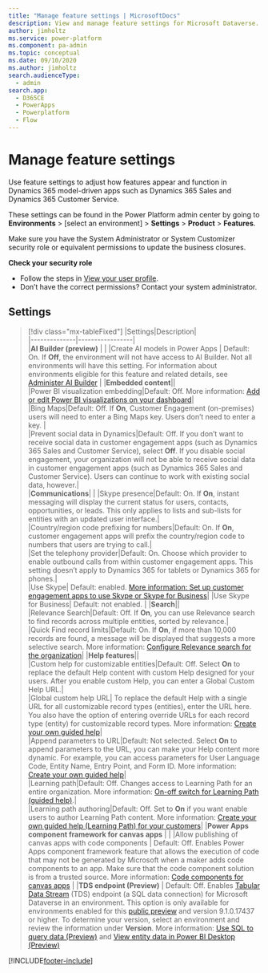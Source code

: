 ```yaml
---
title: "Manage feature settings | MicrosoftDocs"
description: View and manage feature settings for Microsoft Dataverse.
author: jimholtz
ms.service: power-platform
ms.component: pa-admin
ms.topic: conceptual
ms.date: 09/10/2020
ms.author: jimholtz 
search.audienceType: 
  - admin
search.app:
  - D365CE
  - PowerApps
  - Powerplatform
  - Flow
---
```

# Manage feature settings

Use feature settings to adjust how features appear and function in Dynamics 365 model-driven apps such as Dynamics 365 Sales and Dynamics 365 Customer Service.

These settings can be found in the Power Platform admin center by going to **Environments** > [select an environment] > **Settings** > **Product** > **Features**.

Make sure you have the System Administrator or System Customizer security role or equivalent permissions to update the business closures.

**Check your security role**

- Follow the steps in [View your user profile](/powerapps/user/view-your-user-profile).
- Don’t have the correct permissions? Contact your system administrator.

## Settings 

> [!div class="mx-tableFixed"]
> |Settings|Description|  
> |--------------|-----------------|  
> |**AI Builder (preview)**  |   |
> |Create AI models in Power Apps  | Default: On. If **Off**, the environment will not have access to AI Builder. Not all environments will have this setting. For information about environments eligible for this feature and related details, see [Administer AI Builder](/ai-builder/administer)  |
> |**Embedded content**||  
> |Power BI visualization embedding|Default: Off. More information: [Add or edit Power BI visualizations on your dashboard](/powerapps/user/add-powerbi-dashboards)|  
> |Bing Maps|Default: Off. If **On**, Customer Engagement (on-premises) users will need to enter a Bing Maps key. Users don’t need to enter a key. |  
> |Prevent social data in Dynamics|Default: Off. If you don’t want to receive social data in customer engagement apps (such as Dynamics 365 Sales and Customer Service), select **Off**. If you disable social engagement, your organization will not be able to receive social data in customer engagement apps (such as Dynamics 365 Sales and Customer Service). Users can continue to work with existing social data, however.|  
> |**Communications**| |
> |Skype presence|Default: On. If **On**, instant messaging will display the current status for users, contacts, opportunities, or leads. This only applies to lists and sub-lists for entities with an updated user interface.|  
> |Country/region code prefixing for numbers|Default: On. If **On**, customer engagement apps will prefix the country/region code to numbers that users are trying to call.|  
> |Set the telephony provider|Default: On. Choose which provider to enable outbound calls from within customer engagement apps. This setting doesn’t apply to Dynamics 365 for tablets or Dynamics 365 for phones.|  
> |Use Skype| Default: enabled. [More information: Set up customer engagement apps to use Skype or Skype for Business](set-up-skype-or-skype-for-business.md)|
> |Use Skype for Business| Default: not enabled. |
> |**Search**||  
> |Relevance Search|Default: Off. If **On**, you can use Relevance search to find records across multiple entities, sorted by relevance.|  
> |Quick Find record limits|Default: On. If **On**, if more than 10,000 records are found, a message will be displayed that suggests a more selective search. More information: [Configure Relevance search for the organization](configure-relevance-search-organization.md)| 
> |**Help features**||  
> |Custom help for customizable entities|Default: Off. Select **On** to replace the default Help content with custom Help designed for your users. After you enable custom Help, you can enter a Global Custom Help URL.|  
> |Global custom help URL| To replace the default Help with a single URL for all customizable record types (entities), enter the URL here. You also have the option of entering override URLs for each record type (entity) for customizable record types. More information: [Create your own guided help](/powerapps/maker/model-driven-apps/create-guided-help-learning-path)|  
> |Append parameters to URL|Default: Not selected.  Select **On** to append parameters to the URL, you can make your Help content more dynamic. For example, you can access parameters for User Language Code, Entity Name, Entry Point, and Form ID. More information: [Create your own guided help](/powerapps/maker/model-driven-apps/create-guided-help-learning-path)|  
> |Learning path|Default: Off. Changes access to Learning Path for an entire organization. More information: [On-off switch for Learning Path (guided help)](on-off-switch-for-learning-path-guided-help.md).|  
> |Learning path authoring|Default: Off. Set to **On** if you want enable users to author Learning Path content. More information: [Create your own guided help (Learning Path) for your customers](/powerapps/maker/common-data-service/create-custom-help-pages)|
> |**Power Apps component framework for canvas apps**  |  |
> |Allow publishing of canvas apps with code components | Default: Off. Enables Power Apps component framework feature that allows the execution of code that may not be generated by Microsoft when a maker adds code components to an app. Make sure that the code component solution is from a trusted source. More information: [Code components for canvas apps](/powerapps/developer/component-framework/component-framework-for-canvas-apps) |
> |**TDS endpoint (Preview)** | Default: Off. Enables [Tabular Data Stream](/openspecs/windows_protocols/ms-tds/893fcc7e-8a39-4b3c-815a-773b7b982c50) (TDS) endpoint (a SQL data connection) for Microsoft Dataverse in an environment. This option is only available for environments enabled for this [public preview](what-are-preview-features-how-do-i-enable-them.md) and version 9.1.0.17437 or higher. To determine your version, select an environment and review the information under **Version**. More information: [Use SQL to query data (Preview)](/powerapps/developer/common-data-service/cds-sql-query) and [View entity data in Power BI Desktop (Preview)](/powerapps/maker/common-data-service/view-entity-data-power-bi)


[!INCLUDE[footer-include](../includes/footer-banner.md)]